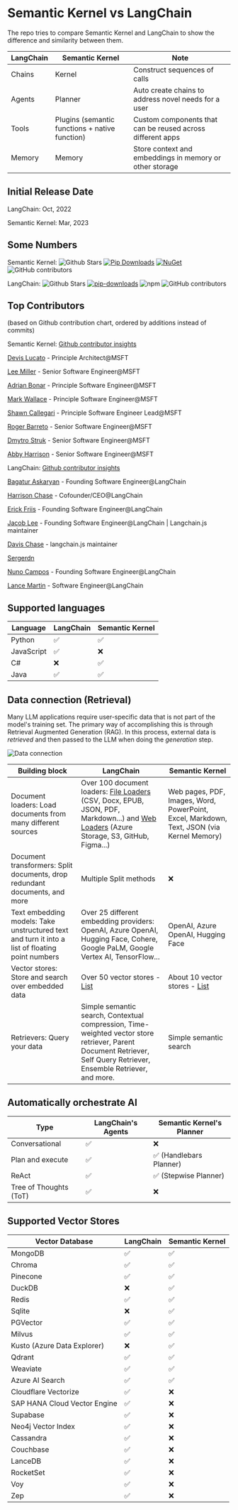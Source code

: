 # Semantic Kernel vs LangChain

The repo tries to compare Semantic Kernel and LangChain to show the difference and similarity between them.

| LangChain | Semantic Kernel                                | Note                                                       |
| --------- | ---------------------------------------------- | ---------------------------------------------------------- |
| Chains    | Kernel                                         | Construct sequences of calls                               |
| Agents    | Planner                                        | Auto create chains to address novel needs for a user       |
| Tools     | Plugins (semantic functions + native function) | Custom components that can be reused across different apps |
| Memory    | Memory                                         | Store context and embeddings in memory or other storage    |

## Initial Release Date
LangChain: Oct, 2022

Semantic Kernel: Mar, 2023 

## Some Numbers
Semantic Kernel: <img alt="Github Stars" src="https://img.shields.io/github/stars/microsoft/semantic-kernel?logo=github&style=flat-square&labelColor=343b41"/> [![Pip Downloads](https://static.pepy.tech/badge/semantic-kernel)](https://pepy.tech/project/semantic-kernel) [![NuGet](https://img.shields.io/nuget/dt/Microsoft.SemanticKernel?label=Nuget-downloads)](https://www.nuget.org/packages/Microsoft.SemanticKernel) <img src="https://img.shields.io/github/contributors/microsoft/semantic-kernel?logo=github&label=contributors" alt="GitHub contributors"/>

LangChain: <img alt="Github Stars" src="https://img.shields.io/github/stars/langchain-ai/langchain?logo=github&style=flat-square&labelColor=343b41"/> [![pip-downloads](https://static.pepy.tech/badge/langchain)](https://pepy.tech/project/langchain) ![npm](https://img.shields.io/npm/dt/langchain?label=npm-downloads) <img src="https://img.shields.io/github/contributors/langchain-ai/langchain?logo=github&label=contributors" alt="GitHub contributors"/>

## Top Contributors 
(based on Github contribution chart, ordered by additions instead of commits)

Semantic Kernel:  [Github contributor insights](https://github.com/microsoft/semantic-kernel/graphs/contributors)

[Devis Lucato](https://github.com/dluc) - Principle Architect@MSFT

[Lee Miller](https://github.com/lemillermicrosoft) - Senior Software Engineer@MSFT

[Adrian Bonar](https://github.com/adrianwyatt) - Principle Software Engineer@MSFT

[Mark Wallace](https://github.com/markwallace-microsoft) - Principle Software Engineer@MSFT

[Shawn Callegari](https://github.com/shawncal) - Principle Software Engineer Lead@MSFT

[Roger Barreto](https://github.com/RogerBarreto) - Senior Software Engineer@MSFT

[Dmytro Struk](https://github.com/dmytrostruk) - Senior Software Engineer@MSFT

[Abby Harrison](https://github.com/awharrison-28) - Senior Software Engineer@MSFT

LangChain: [Github contributor insights](https://github.com/langchain-ai/langchain/graphs/contributors)

[Bagatur Askaryan](https://github.com/baskaryan) - Founding Software Engineer@LangChain

[Harrison Chase](https://github.com/hwchase17) - Cofounder/CEO@LangChain

[Erick Friis](https://github.com/efriis) - Founding Software Engineer@LangChain

[Jacob Lee](https://github.com/jacoblee93) - Founding Software Engineer@LangChain | Langchain.js maintainer

[Davis Chase](https://github.com/dev2049) - langchain.js maintainer

[Sergerdn](https://github.com/sergerdn)

[Nuno Campos](https://github.com/nfcampos) - Founding Software Engineer@LangChain

[Lance Martin](https://github.com/rlancemartin) - Software Engineer@LangChain


## Supported languages

| Language   | LangChain | Semantic Kernel |
| ---------- | --------- | --------------- |
| Python     | ✅        | ✅              |
| JavaScript | ✅        | ❌              |
| C#         | ❌        | ✅              |
| Java       | ✅        | ✅              |

## Data connection (Retrieval)

Many LLM applications require user-specific data that is not part of the model's training set. The primary way of accomplishing this is through Retrieval Augmented Generation (RAG). In this process, external data is *retrieved* and then passed to the LLM when doing the *generation* step.

![Data connection](./images/data_connection.jpg)

| Building block                                                                                  | LangChain                                                                                                                                                                                                                                                                                                                                        | Semantic Kernel                    |
| ----------------------------------------------------------------------------------------------- | ------------------------------------------------------------------------------------------------------------------------------------------------------------------------------------------------------------------------------------------------------------------------------------------------------------------------------------------------ | ---------------------------------- |
| Document loaders: Load documents from many different sources                                    | Over 100 document loaders: [File Loaders](https://js.langchain.com/docs/modules/data_connection/document_loaders/integrations/file_loaders/) (CSV, Docx, EPUB, JSON, PDF, Markdown...) and [Web Loaders](https://js.langchain.com/docs/modules/data_connection/document_loaders/integrations/web_loaders/) (Azure Storage, S3, GitHub, Figma...) | Web pages, PDF, Images, Word, PowerPoint, Excel, Markdown, Text, JSON (via Kernel Memory)                               |
| Document transformers: Split documents, drop redundant documents, and more                      | Multiple Split methods                                                                                                                                                                                                                                                                                                                           | ❌                                 |
| Text embedding models: Take unstructured text and turn it into a list of floating point numbers | Over 25 different embedding providers: OpenAI, Azure OpenAI, Hugging Face, Cohere, Google PaLM, Google Vertex AI, TensorFlow...                                                                                                                                                                                                                  | OpenAI, Azure OpenAI, Hugging Face |
| Vector stores: Store and search over embedded data                                              | Over 50 vector stores  - [List](https://python.langchain.com/docs/integrations/vectorstores)                                                                                                                                                                                                                                                                                                                          | About 10 vector stores - [List](https://learn.microsoft.com/en-us/semantic-kernel/memories/vector-db)            |
| Retrievers: Query your data                                                                     | Simple semantic search, Contextual compression, Time-weighted vector store retriever, Parent Document Retriever, Self Query Retriever, Ensemble Retriever, and more.                                                                                                                                                                             | Simple semantic search             |

## Automatically orchestrate AI

| Type                   | LangChain's Agents | Semantic Kernel's Planner |
| ---------------------- | ------------------ | ------------------------- |
| Conversational         | ✅                 | ❌                        |
| Plan and execute       | ✅                 | ✅ (Handlebars Planner)    |
| ReAct                  | ✅                 | ✅ (Stepwise Planner)      |
| Tree of Thoughts (ToT) | ✅                 | ❌                        |

## Supported Vector Stores
| Vector Database        | LangChain | Semantic Kernel |
| ---------------------- | ------------------ | ------------------------- |
|MongoDB|✅|✅|
|Chroma|✅|✅|
|Pinecone|✅|✅|
|DuckDB|❌|✅|
|Redis|✅|✅|
|Sqlite|❌|✅|
|PGVector|✅|✅|
|Milvus|✅|✅|
|Kusto (Azure Data Explorer)|❌|✅|
|Qdrant|✅|✅|
|Weaviate|✅|✅|
|Azure AI Search|✅|✅|
|Cloudflare Vectorize|✅|❌|
|SAP HANA Cloud Vector Engine|✅|❌|
|Supabase|✅|❌|
|Neo4j Vector Index|✅|❌|
|Cassandra|✅|❌|
|Couchbase|✅|❌|
|LanceDB|✅|❌|
|RocketSet|✅|❌|
|Voy|✅|❌|
|Zep|✅|❌|





